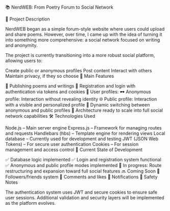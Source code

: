 📚 NerdWEB: From Poetry Forum to Social Network

📝 Project Description

NerdWEB began as a simple forum-style website where users could upload and share poems. However, over time, I came up with the idea of turning it into something more comprehensive: a social network focused on writing and anonymity.

The project is currently transitioning into a more robust social platform, allowing users to:

Create public or anonymous profiles
Post content
Interact with others
Maintain privacy, if they so choose
🚀 Main Features

📜 Publishing poems and writings
🔐 Registration and login with authentication via tokens and cookies
👤 User profiles:
🕶️ Anonymous profile: Interaction without revealing identity
🌐 Public profile: Interaction with a visible and personalized profile
🔄 Dynamic switching between anonymous and public profiles
🧱 Architecture ready to scale into full social network capabilities
🛠️ Technologies Used

Node.js – Main server engine
Express.js – Framework for managing routes and requests
Handlebars (hbs) – Template engine for rendering views
Local database – Currently used for development and testing
JWT (JSON Web Tokens) – For secure user authentication
Cookies – For session management and access control
🚧 Current State of Development

✅ Database logic implemented
✅ Login and registration system functional
✅ Anonymous and public profile modes implemented
🔄 In progress: Route restructuring and expansion toward full social features
🔜 Coming Soon
🤝 Followers/friends system
💬 Comments and likes
🔔 Notifications
🔐 Safety Notes

The authentication system uses JWT and secure cookies to ensure safe user sessions.
Additional validation and security layers will be implemented as the platform evolves.

